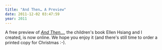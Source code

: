```yaml
---
title: "And Then… A Preview"
date: 2011-12-02 03:47:59
year: 2011
---
```

A free preview of <a href="{{'/fiction/and-then/004-005/' | relative_url}}"><em>And Then…</em></a>, the children's book Ellen Hsiang and I created, is now online. We hope you enjoy it (and there's still time to order a printed copy for Christmas :-).
